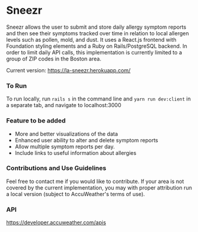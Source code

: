 # Sneezr

Sneezr allows the user to submit and store daily allergy symptom reports and then see their symptoms tracked over time in relation to local allergen levels such as pollen, mold, and dust. It uses a React.js frontend with Foundation styling elements and a Ruby on Rails/PostgreSQL backend. In order to limit daily API calls, this implementation is currently limited to a group of ZIP codes in the Boston area.

Current version: https://la-sneezr.herokuapp.com/

### To Run
To run locally, run 
`rails s`
in the command line and 
`yarn run dev:client`
in a separate tab, and navigate to localhost:3000

### Feature to be added
- More and better visualizations of the data
- Enhanced user ability to alter and delete symptom reports
- Allow multiple symptom reports per day.
- Include links to useful information about allergies

### Contributions and Use Guidelines
Feel free to contact me if you would like to contribute. If your area is not covered by the current implementation, you may with proper attribution run a local version (subject to AccuWeather's terms of use).

### API
https://developer.accuweather.com/apis
